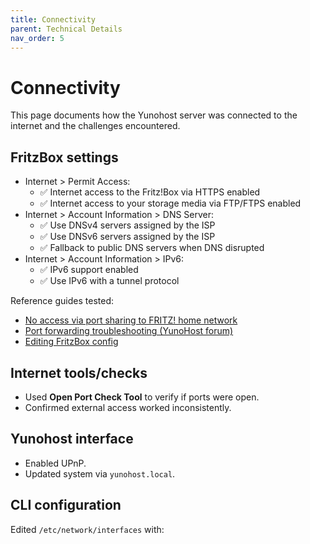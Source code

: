 ```yaml
---
title: Connectivity
parent: Technical Details
nav_order: 5
---
```


# Connectivity

This page documents how the Yunohost server was connected to the internet and the challenges encountered.

## FritzBox settings
- Internet > Permit Access:
  - ✅ Internet access to the Fritz!Box via HTTPS enabled
  - ✅ Internet access to your storage media via FTP/FTPS enabled
- Internet > Account Information > DNS Server:
  - ✅ Use DNSv4 servers assigned by the ISP
  - ✅ Use DNSv6 servers assigned by the ISP
  - ✅ Fallback to public DNS servers when DNS disrupted
- Internet > Account Information > IPv6:
  - ✅ IPv6 support enabled
  - ✅ Use IPv6 with a tunnel protocol

Reference guides tested:
- [No access via port sharing to FRITZ! home network](https://en.avm.de/service/knowledge-base/dok/FRITZ-Box-7490/25_No-access-to-FRITZ-Box-over-the-Internet/)
- [Port forwarding troubleshooting (YunoHost forum)](https://forum.yunohost.org/)
- [Editing FritzBox config](https://online.osba.nl/blog/en/category/fritz/)

## Internet tools/checks
- Used **Open Port Check Tool** to verify if ports were open.
- Confirmed external access worked inconsistently.

## Yunohost interface
- Enabled UPnP.
- Updated system via `yunohost.local`.

## CLI configuration
Edited `/etc/network/interfaces` with:
